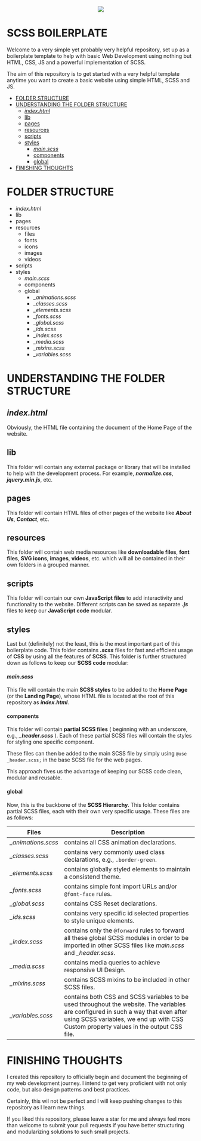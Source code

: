 <div align="center">
  <img src="https://github.com/hkoshti2100/scss-boilerplate/assets/135125859/4c6d356d-5eef-4231-97ab-ab78605f415d">
</div>

# SCSS BOILERPLATE

Welcome to a very simple yet probably very helpful repository, set up as a boilerplate template to help with basic Web Development using nothing but HTML, CSS, JS and a powerful implementation of SCSS.

The aim of this repository is to get started with a very helpful template anytime you want to create a basic website using simple HTML, SCSS and JS.

- [FOLDER STRUCTURE](#folder-structure)
- [UNDERSTANDING THE FOLDER STRUCTURE](#understanding-the-folder-structure)
  - [*index.html*](#indexhtml)
  - [lib](#lib)
  - [pages](#pages)
  - [resources](#resources)
  - [scripts](#scripts)
  - [styles](#styles)
    - [*main.scss*](#mainscss)
    - [components](#components)
    - [global](#global)
- [FINISHING THOUGHTS](#finishing-thoughts)

# FOLDER STRUCTURE
- *index.html*
- lib
- pages
- resources
	- files
	- fonts
	- icons
	- images
	- videos
- scripts
- styles
	- *main.scss*
	- components
	- global
		- *_animations.scss*
		- *_classes.scss*
		- *_elements.scss*
		- *_fonts.scss*
		- *_global.scss*
		- *_ids.scss*
		- *_index.scss*
		- *_media.scss*
		- *_mixins.scss*
		- *_variables.scss*

# UNDERSTANDING THE FOLDER STRUCTURE

## *index.html*
Obviously, the HTML file containing the document of the Home Page of the website.

## lib
This folder will contain any external package or library that will be installed to help with the development process. For example, ***normalize.css***, ***jquery.min.js***, etc.

## pages
This folder will contain HTML files of other pages of the website like ***About Us***, ***Contact***, etc.

## resources
This folder will contain web media resources like **downloadable files**, **font files**, **SVG icons**, **images**, **videos**, etc. which will all be contained in their own folders in a grouped manner.

## scripts
This folder will contain our own **JavaScript files** to add interactivity and functionality to the website. Different scripts can be saved as separate ***.js*** files to keep our **JavaScript code** modular.

## styles
Last but (definitely) not the least, this is the most important part of this boilerplate code. This folder contains ***.scss*** files for fast and efficient usage of **CSS** by using all the features of **SCSS**. This folder is further structured down as follows to keep our **SCSS code** modular:

#### *main.scss*
This file will contain the main **SCSS styles** to be added to the **Home Page** (or the **Landing Page**), whose HTML file is located at the root of this repository as ***index.html***.

#### components
This folder will contain **partial SCSS files** ( beginning with an underscore, e.g., ***_header.scss*** ). Each of these partial SCSS files will contain the styles for styling one specific component.

These files can then be added to the main SCSS file by simply using `@use _header.scss;` in the base SCSS file for the web pages.

This approach fives us the advantage of keeping our SCSS code clean, modular and reusable.

#### global
Now, this is the backbone of the **SCSS Hierarchy**. This folder contains partial SCSS files, each with their own very specific usage. These files are as follows:

| Files | Description |
|-------|-------------|
| *_animations.scss* | contains all CSS animation declarations. |
| *_classes.scss* | contains very commonly used class declarations, e.g., `.border-green`. |
| *_elements.scss* | contains globally styled elements to maintain a consistend theme. |
| *_fonts.scss* | contains simple font import URLs and/or `@font-face` rules. |
| *_global.scss* | contains CSS Reset declarations. |
| *_ids.scss* | contains very specific id selected properties to style unique elements. |
| *_index.scss* | contains only the `@forward` rules to forward all these global SCSS modules in order to be imported in other SCSS files like *main.scss* and *_header.scss*. |
| *_media.scss* | contains media queries to achieve responsive UI Design. |
| *_mixins.scss* | contains SCSS mixins to be included in other SCSS files. |
| *_variables.scss* | contains both CSS and SCSS variables to be used throughout the website. The variables are configured in such a way that even after using SCSS variables, we end up with CSS Custom property values in the output CSS file. |

# FINISHING THOUGHTS
I created this repository to officially begin and document the beginning of my web development journey. I intend to get very proficient with not only code, but also design patterns and best practices.

Certainly, this wil not be perfect and I will keep pushing changes to this repository as I learn new things.

If you liked this repository, please leave a star for me and always feel more than welcome to submit your pull requests if you have better structuring and modularizing solutions to such small projects.
